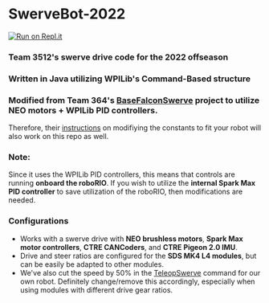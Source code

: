 # SwerveBot-2022
[![Run on Repl.it](https://replit.com/badge/github/FRC-Chain-Reaction-Robotics/SwerveBot-2022)](https://replit.com/new/github/FRC-Chain-Reaction-Robotics/SwerveBot-2022)
### Team 3512's swerve drive code for the 2022 offseason
### Written in Java utilizing WPILib's Command-Based structure
### Modified from Team 364's [BaseFalconSwerve](https://github.com/Team364/BaseFalconSwerve) project to utilize __NEO motors__ + __WPILib PID__ controllers.

Therefore, their [instructions](https://github.com/Team364/BaseFalconSwerve#setting-constants) on modifiying the constants to fit your robot will also work on this repo as well.

### Note:
Since it uses the WPILib PID controllers, this means that controls are running **onboard the roboRIO**. If you wish to utilize the __internal Spark Max PID controller__ to save utilization of the roboRIO, then modifications are needed.

### Configurations
- Works with a swerve drive with __NEO brushless motors__, __Spark Max motor controllers__, __CTRE CANCoders__, and __CTRE Pigeon 2.0 IMU__.
- Drive and steer ratios are configured for the __SDS MK4 L4 modules__, but can be easily be adapted to other modules.
- We've also cut the speed by 50% in the [TeleopSwerve](https://github.com/frc3512/SwerveBot-2022/blob/main/src/main/java/frc/robot/commands/TeleopSwerve.java) command for our own robot. Definitely change/remove this accordingly, especially when using modules with different drive gear ratios.
